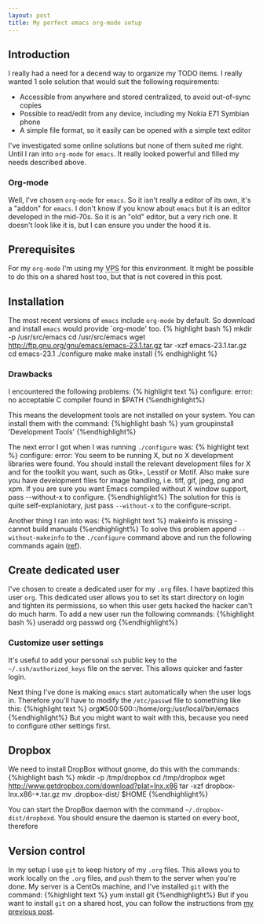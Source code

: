 ```yaml
--- 
layout: post
title: My perfect emacs org-mode setup
---
```

## Introduction
I really had a need for a decend way to organize my TODO items. I really wanted 1 sole solution that would suit the following requirements:
- Accessible from anywhere and stored centralized, to avoid out-of-sync copies
- Possible to read/edit from any device, including my Nokia E71 Symbian phone
- A simple file format, so it easily can be opened with a simple text editor

I've investigated some online solutions but none of them suited me right.
Until I ran into `org-mode` for `emacs`. It really looked powerful and filled my needs described above.


### Org-mode
Well, I've chosen `org-mode` for `emacs`. So it isn't really a editor of its own, it's a "addon" for `emacs`. I don't know if you know about `emacs` but it is an editor developed in the mid-70s. So it is an "old" editor, but a very rich one. It doesn't look like it is, but I can ensure you under the hood it is.


## Prerequisites
For my `org-mode` I'm using my <acronym title="Virtual Private Server">VPS</acronym> for this environment. It might be possible to do this on a shared host too, but that is not covered in this post.


## Installation
The most recent versions of `emacs` include `org-mode` by default. So download and install `emacs` would provide `org-mode' too.
{% highlight bash %}
mkdir -p /usr/src/emacs
cd /usr/src/emacs
wget http://ftp.gnu.org/gnu/emacs/emacs-23.1.tar.gz
tar -xzf emacs-23.1.tar.gz
cd emacs-23.1
./configure
make
make install
{% endhighlight %}

### Drawbacks
I encountered the following problems:
{% highlight text %}
configure: error: no acceptable C compiler found in $PATH
{%endhighlight%}

This means the development tools are not installed on your system. You
can install them with the command:
{%highlight bash %}
yum groupinstall 'Development Tools'
{%endhighlight%}

The next error I got when I was running `./configure` was:
{% highlight text %}
configure: error: You seem to be running X, but no X development libraries
were found.  You should install the relevant development files for X
and for the toolkit you want, such as Gtk+, Lesstif or Motif.  Also make
sure you have development files for image handling, i.e.
tiff, gif, jpeg, png and xpm.
If you are sure you want Emacs compiled without X window support, pass
  --without-x
to configure.
{%endhighlight%}
The solution for this is quite self-explaniotary, just pass
`--without-x` to the configure-script.

Another thing I ran into was:
{% highlight text %}
makeinfo is missing - cannot build manuals
{%endhighlight%}
To solve this problem append `--without-makeinfo` to the `./configure` command above and run the following commands again ([ref](http://osdir.com/ml/wp-forums/2009-08/msg00001.html)).


## Create dedicated user
I've chosen to create a dedicated user for my `.org` files. I have baptized this user `org`. This dedicated user allows you to set its start directory on login and tighten its permissions, so when this user gets hacked the hacker can't do much harm.
To add a new user run the following commands:
{%highlight bash %}
useradd org
passwd org
{%endhighlight%}

### Customize user settings
It's useful to add your personal `ssh` public key to the `~/.ssh/authorized_keys` file on the server. This allows quicker and faster login.

Next thing I've done is making `emacs` start automatically when the user logs in. Therefore you'll have to modify the `/etc/passwd` file to something like this:
{%highlight text %}
org:x:500:500::/home/org:/usr/local/bin/emacs
{%endhighlight%}
But you might want to wait with this, because you need to configure other settings first.

## Dropbox
We need to install DropBox without gnome, do this with the commands:
{%highlight bash %}
mkdir -p /tmp/dropbox
cd /tmp/dropbox
wget http://www.getdropbox.com/download?plat=lnx.x86 
tar -xzf dropbox-lnx.x86-*.tar.gz
mv .dropbox-dist/ $HOME
{%endhighlight%}

You can start the DropBox daemon with the command
`~/.dropbox-dist/dropboxd`. You should ensure the daemon is started on
every boot, therefore 

## Version control
In my setup I use `git` to keep history of my `.org` files. This allows you to work locally on the `.org` files, and `push` them to the server when you're done.
My server is a CentOs machine, and I've installed `git` with the command:
{%highlight text %}
yum install git
{%endhighlight%}
But if you want to install `git` on a shared host, you can follow the instructions from [my previous post](/2009/09/install-git-on-a-shared-webhost/).

